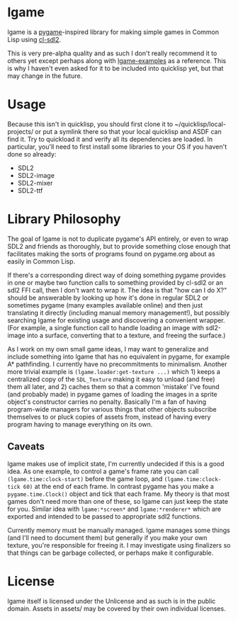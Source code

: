 # lgame

lgame is a [pygame](https://www.pygame.org/news)-inspired library for making
simple games in Common Lisp using
[cl-sdl2](https://github.com/lispgames/cl-sdl2).

This is very pre-alpha quality and as such I don't really recommend it to others
yet except perhaps along with
[lgame-examples](https://github.com/Jach/lgame-examples) as a reference. This is
why I haven't even asked for it to be included into quicklisp yet, but that may
change in the future.

# Usage

Because this isn't in quicklisp, you should first clone it to
~/quicklisp/local-projects/ or put a symlink there so that your local quicklisp
and ASDF can find it. Try to quickload it and verify all its dependencies are
loaded. In particular, you'll need to first install some libraries to your OS if
you haven't done so already:

* SDL2
* SDL2-image
* SDL2-mixer
* SDL2-ttf

# Library Philosophy

The goal of lgame is not to duplicate pygame's API entirely, or even to wrap
SDL2 and friends as thoroughly, but to provide something close enough that
facilitates making the sorts of programs found on pygame.org about as easily in
Common Lisp.

If there's a corresponding direct way of doing something pygame provides in one
or maybe two function calls to something provided by cl-sdl2 or an sdl2 FFI
call, then I don't want to wrap it. The idea is that "how can I do X?" should be
answerable by looking up how it's done in regular SDL2 or sometimes pygame (many
examples available online) and then just translating it directly (including
manual memory management!), but possibly searching lgame for existing usage and
discovering a convenient wrapper. (For example, a single function call to handle
loading an image with sdl2-image into a surface, converting that to a texture,
and freeing the surface.)

As I work on my own small game ideas, I may want to generalize and include
something into lgame that has no equivalent in pygame, for example A\*
pathfinding. I currently have no precommitments to minimalism. Another more
trivial example is `(lgame.loader:get-texture ...)` which 1) keeps a centralized
copy of the `SDL_Texture` making it easy to unload (and free) them all later,
and 2) caches them so that a common 'mistake' I've found (and probably made) in
pygame games of loading the images in a sprite object's constructor carries no
penalty.  Basically I'm a fan of having program-wide managers for various things
that other objects subscribe themselves to or pluck copies of assets from,
instead of having every program having to manage everything on its own.

## Caveats

lgame makes use of implicit state, I'm currently undecided if this is a good
idea. As one example, to control a game's frame rate you can call
`(lgame.time:clock-start)` before the game loop, and `(lgame.time:clock-tick
60)` at the end of each frame. In contrast pygame has you make a
`pygame.time.Clock()` object and tick that each frame. My theory is that most
games don't need more than one of these, so lgame can just keep the state for
you. Similar idea with `lgame:*screen*` and `lgame:*renderer*` which are
exported and intended to be passed to appropriate sdl2 functions.

Currently memory must be manually managed. lgame manages some things (and I'll
need to document them) but generally if you make your own texture, you're
responsible for freeing it. I may investigate using finalizers so that things
can be garbage collected, or perhaps make it configurable.

# License

lgame itself is licensed under the Unlicense and as such is in the public domain.
Assets in assets/ may be covered by their own individual licenses.
